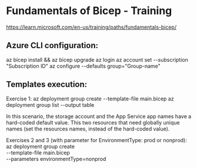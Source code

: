 # Fundamentals of Bicep - Training

https://learn.microsoft.com/en-us/training/paths/fundamentals-bicep/


## Azure CLI configuration:
az bicep install && az bicep upgrade
az login
az account set --subscription "Subscription ID"
az configure --defaults group="Group-name"


## Templates execution:

Exercise 1:
az deployment group create --template-file main.bicep
az deployment group list --output table

In this scenario, the storage account and the App Service app names have a hard-coded default value. This two resources that need globally unique names (set the resources names, instead of the hard-coded value).


Exercises 2 and 3 (with parameter for EnvironmentType: prod or nonprod):
az deployment group create \
  --template-file main.bicep \
  --parameters environmentType=nonprod